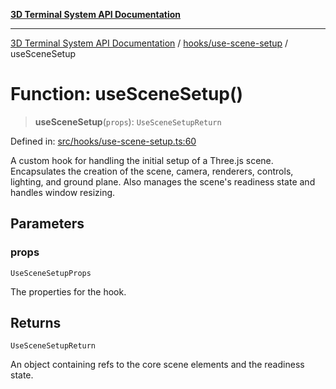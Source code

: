 [**3D Terminal System API Documentation**](../../../README.md)

***

[3D Terminal System API Documentation](../../../README.md) / [hooks/use-scene-setup](../README.md) / useSceneSetup

# Function: useSceneSetup()

> **useSceneSetup**(`props`): `UseSceneSetupReturn`

Defined in: [src/hooks/use-scene-setup.ts:60](https://github.com/Dicommunitas/ThreeJS_Terminal_3D2/blob/2d6118765ed06f96efcb299ae199b08c708400c9/src/hooks/use-scene-setup.ts#L60)

A custom hook for handling the initial setup of a Three.js scene.
Encapsulates the creation of the scene, camera, renderers, controls, lighting, and ground plane.
Also manages the scene's readiness state and handles window resizing.

## Parameters

### props

`UseSceneSetupProps`

The properties for the hook.

## Returns

`UseSceneSetupReturn`

An object containing refs to the core scene elements and the readiness state.
